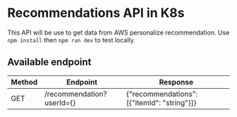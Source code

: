 # Recommendations API in K8s

This API will be use to get data from AWS personalize recommendation. Use `npm install` then `npm run dev` to test locally.

## Available endpoint
| Method | Endpoint | Response |
|---|---|---|
| GET | /recommendation?userId={} | {"recommendations": [{"itemId": "string"}]} |
